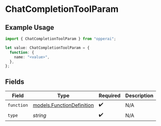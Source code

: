 # ChatCompletionToolParam

## Example Usage

```typescript
import { ChatCompletionToolParam } from "opperai";

let value: ChatCompletionToolParam = {
  function: {
    name: "<value>",
  },
};
```

## Fields

| Field                                                        | Type                                                         | Required                                                     | Description                                                  |
| ------------------------------------------------------------ | ------------------------------------------------------------ | ------------------------------------------------------------ | ------------------------------------------------------------ |
| `function`                                                   | [models.FunctionDefinition](../models/functiondefinition.md) | :heavy_check_mark:                                           | N/A                                                          |
| `type`                                                       | *string*                                                     | :heavy_check_mark:                                           | N/A                                                          |